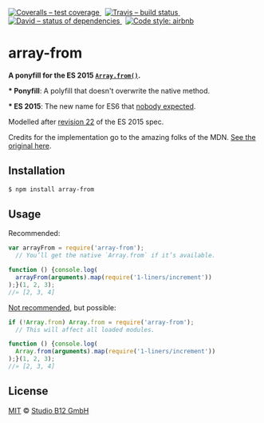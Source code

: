 [![Coveralls – test coverage
](https://img.shields.io/coveralls/studio-b12/array-from.svg?style=flat-square)
](https://coveralls.io/r/studio-b12/array-from)
 [![Travis – build status
](https://img.shields.io/travis/studio-b12/array-from/master.svg?style=flat-square)
](https://travis-ci.org/studio-b12/array-from)
 [![David – status of dependencies
](https://img.shields.io/david/studio-b12/array-from.svg?style=flat-square)
](https://david-dm.org/studio-b12/array-from)
 [![Code style: airbnb
](https://img.shields.io/badge/code%20style-airbnb-blue.svg?style=flat-square)
](https://github.com/airbnb/javascript)




array-from
==========

**A ponyfill for the ES 2015 [`Array.from()`][].**

**&ast; Ponyfill**: A polyfill that doesn't overwrite the native method.

**&ast; ES 2015**: The new name for ES6 that [nobody expected][].

Modelled after [revision 22][] of the ES 2015 spec.

Credits for the implementation go to the amazing folks of the MDN. [See the original here][].

[`Array.from()`]:         https://developer.mozilla.org/en-US/docs/Web/JavaScript/Reference/Global_Objects/Array/from                  "Array.from()"
[See the original here]:  https://developer.mozilla.org/en-US/docs/Web/JavaScript/Reference/Global_Objects/Array/from$revision/727125  "Array.from()"
[revision 22]:            http://wiki.ecmascript.org/lib/exe/fetch.php?id=harmony%3Aspecification_drafts&cache=cache&media=harmony:working_draft_ecma-262_edition_6_01-20-14-nomarkup.pdf
[nobody expected]:        http://webreflection.blogspot.de/2015/01/javascript-and-living-ecmascript.html                               "JavaScript and the living ECMAScript Standard"



Installation
------------

```sh
$ npm install array-from
```




Usage
-----

Recommended:

```js
var arrayFrom = require('array-from');
  // You’ll get the native `Array.from` if it’s available.

function () {console.log(
  arrayFrom(arguments).map(require('1-liners/increment'))
);}(1, 2, 3);
//» [2, 3, 4]
```

[Not recommended][], but possible:

```js
if (!Array.from) Array.from = require('array-from');
  // This will affect all loaded modules.

function () {console.log(
  Array.from(arguments).map(require('1-liners/increment'))
);}(1, 2, 3);
//» [2, 3, 4]
```

[Not recommended]:  https://github.com/sindresorhus/object-assign/issues/10#issuecomment-65065859  "Optionally shim native method?"




License
-------

[MIT][] © [Studio B12 GmbH][]

[MIT]: ./License.md
[Studio B12 GmbH]: https://github.com/studio-b12
